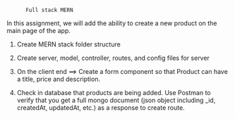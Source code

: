           
          Full stack MERN 

In this assignment, we will add the ability to create a new product on the main page of the app.

1) Create  MERN stack folder structure

2) Create  server, model, controller, routes, and config files for server

3) On the client end ==> Create a form component so that  Product can have a title, price and description.

4) Check in  database that products are being added.
Use Postman to verify that you get a full mongo document (json object including _id, createdAt, updatedAt, etc.) as a response to create route.
